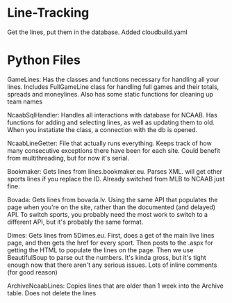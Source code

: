 # Line-Tracking
Get the lines, put them in the database.
Added cloudbuild.yaml

# Python Files
GameLines: Has the classes and functions necessary for handling all your lines. Includes FullGameLine class for handling full games and their totals, spreads and moneylines. Also has some static functions for cleaning up team names

NcaabSqlHandler: Handles all interactions with database for NCAAB. Has functions for adding and selecting lines, as well as updating them to old. When you instatiate the class, a connection with the db is opened.

NcaabLineGetter: File that actually runs everything. Keeps track of how many consecutive exceptions there have been for each site. Could benefit from multithreading, but for now it's serial. 

Bookmaker: Gets lines from lines.bookmaker.eu. Parses XML. will get other sports lines if you replace the ID. Already switched from MLB to NCAAB just fine.

Bovada: Gets lines from bovada.lv. Using the same API that populates the page when you're on the site, rather than the documented (and delayed) API. To switch sports, you probably need the most work to switch to a different API, but it's probably the same format.

Dimes: Gets lines from 5Dimes.eu. First, does a get of the main live lines page, and then gets the href for every sport. Then posts to the .aspx for getting the HTML to populate the lines on the page. Then we use BeautifulSoup to parse out the numbers. It's kinda gross, but it's tight enough now that there aren't any serious issues. Lots of inline comments (for good reason)

ArchiveNcaabLines: Copies lines that are older than 1 week into the Archive table. Does not delete the lines
